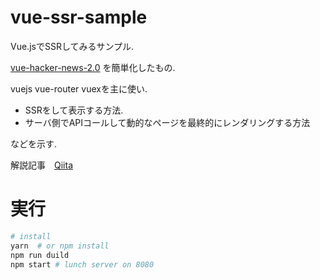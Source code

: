 # vue-ssr-sample

Vue.jsでSSRしてみるサンプル.

[vue-hacker-news-2.0](https://github.com/vuejs/vue-hackernews-2.0)
を簡単化したもの.

vuejs
vue-router
vuexを主に使い.

* SSRをして表示する方法.
*  サーバ側でAPIコールして動的なページを最終的にレンダリングする方法

などを示す.

解説記事　[Qiita](http://qiita.com/namazu510/items/e699afb2fb8161cbac2e)

# 実行
```bash
# install
yarn  # or npm install
npm run duild
npm start # lunch server on 8080
```
